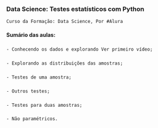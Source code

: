 ### Data Science: Testes estatísticos com Python
    Curso da Formação: Data Science, Por #Alura

#### Sumário das aulas:

###
    - Conhecendo os dados e explorando Ver primeiro vídeo;
###
    - Explorando as distribuições das amostras;
###
    - Testes de uma amostra;
###
    - Outros testes;
###
    - Testes para duas amostras;
###
    - Não paramétricos.